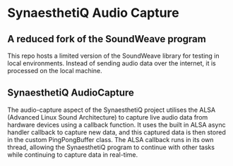 # SynaesthetiQ Audio Capture

## A reduced fork of the SoundWeave program

This repo hosts a limited version of the SoundWeave library for testing in local environments. Instead of sending audio data over the internet, it is processed on the local machine.

## SynaesthetiQ AudioCapture

The audio-capture aspect of the SynaesthetiQ project utilises the ALSA (Advanced Linux Sound Architecture) to capture live audio data from hardware devices using a callback function. It uses the built in ALSA async handler callback to capture new data, and this captured data is then stored in the custom PingPongBuffer class. The ALSA callback runs in its own thread, allowing the SynaesthetiQ program to continue with other tasks while continuing to capture data in real-time. 